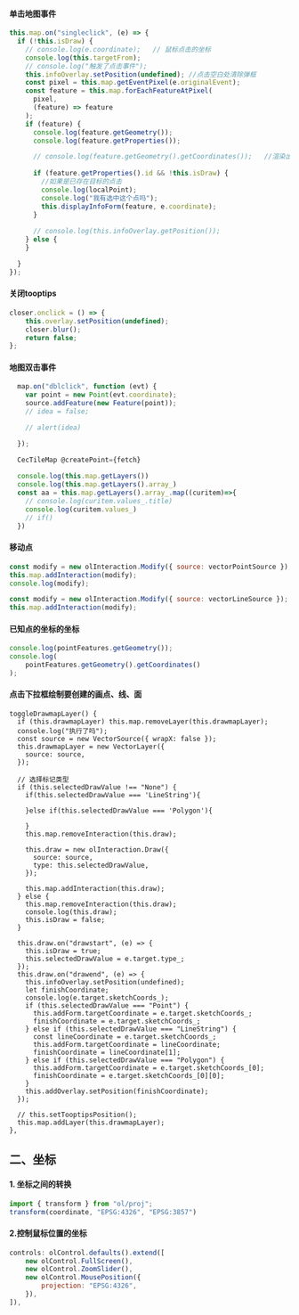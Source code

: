 #### 单击地图事件

```js
this.map.on("singleclick", (e) => {
  if (!this.isDraw) {
    // console.log(e.coordinate);   // 鼠标点击的坐标
    console.log(this.targetFrom);
    // console.log("触发了点击事件");
    this.infoOverlay.setPosition(undefined); //点击空白处清除弹框
    const pixel = this.map.getEventPixel(e.originalEvent);
    const feature = this.map.forEachFeatureAtPixel(
      pixel,
      (feature) => feature
    );
    if (feature) {
      console.log(feature.getGeometry());
      console.log(feature.getProperties());

      // console.log(feature.getGeometry().getCoordinates());   //渲染出来的point的精确坐标，而不是点击的坐标
    
      if (feature.getProperties().id && !this.isDraw) {
        //如果是已存在目标的点击
        console.log(localPoint);
        console.log("我有选中这个点吗");
        this.displayInfoForm(feature, e.coordinate);
      }
    
      // console.log(this.infoOverlay.getPosition());
    } else {
    }

  }
});
```

#### 关闭tooptips

```js
closer.onclick = () => {
    this.overlay.setPosition(undefined);
    closer.blur();
    return false;
};
```

#### 地图双击事件

```js
  map.on("dblclick", function (evt) {
    var point = new Point(evt.coordinate);
    source.addFeature(new Feature(point));
    // idea = false;

    // alert(idea)

  });

  CecTileMap @createPoint={fetch}
  
  console.log(this.map.getLayers())
  console.log(this.map.getLayers().array_)
  const aa = this.map.getLayers().array_.map((curitem)=>{
    // console.log(curitem.values_.title)
    console.log(curitem.values_)
    // if()
  })
```

####   移动点

```js
const modify = new olInteraction.Modify({ source: vectorPointSource });
this.map.addInteraction(modify);
console.log(modify);

const modify = new olInteraction.Modify({ source: vectorLineSource });
this.map.addInteraction(modify);
```

#### 已知点的坐标的坐标

```js
console.log(pointFeatures.getGeometry());
console.log(
    pointFeatures.getGeometry().getCoordinates() 
);
```

#### 点击下拉框绘制要创建的画点、线、面

    toggleDrawmapLayer() {
      if (this.drawmapLayer) this.map.removeLayer(this.drawmapLayer);
      console.log("执行了吗");
      const source = new VectorSource({ wrapX: false });
      this.drawmapLayer = new VectorLayer({
        source: source,
      });
    
      // 选择标记类型
      if (this.selectedDrawValue !== "None") {
        if(this.selectedDrawValue === 'LineString'){
    
        }else if(this.selectedDrawValue === 'Polygon'){
    
        }
        this.map.removeInteraction(this.draw);
    
        this.draw = new olInteraction.Draw({
          source: source,
          type: this.selectedDrawValue,
        });
        
        this.map.addInteraction(this.draw);
      } else {
        this.map.removeInteraction(this.draw);
        console.log(this.draw);
        this.isDraw = false;
      }
    
      this.draw.on("drawstart", (e) => {
        this.isDraw = true;
        this.selectedDrawValue = e.target.type_;
      });
      this.draw.on("drawend", (e) => {
        this.infoOverlay.setPosition(undefined);
        let finishCoordinate;
        console.log(e.target.sketchCoords_);
        if (this.selectedDrawValue === "Point") {
          this.addForm.targetCoordinate = e.target.sketchCoords_;
          finishCoordinate = e.target.sketchCoords_;
        } else if (this.selectedDrawValue === "LineString") {
          const lineCoordinate = e.target.sketchCoords_;
          this.addForm.targetCoordinate = lineCoordinate;
          finishCoordinate = lineCoordinate[1];
        } else if (this.selectedDrawValue === "Polygon") {
          this.addForm.targetCoordinate = e.target.sketchCoords_[0];
          finishCoordinate = e.target.sketchCoords_[0][0];
        }
        this.addOverlay.setPosition(finishCoordinate);
      });
    
      // this.setTooptipsPosition();
      this.map.addLayer(this.drawmapLayer);
    },

## 二、坐标

#### 1. 坐标之间的转换

```js
import { transform } from "ol/proj";
transform(coordinate, "EPSG:4326", "EPSG:3857")
```

#### 2.控制鼠标位置的坐标

```js
controls: olControl.defaults().extend([
    new olControl.FullScreen(),
    new olControl.ZoomSlider(),
    new olControl.MousePosition({
    	projection: "EPSG:4326",
    }),
]),
```

